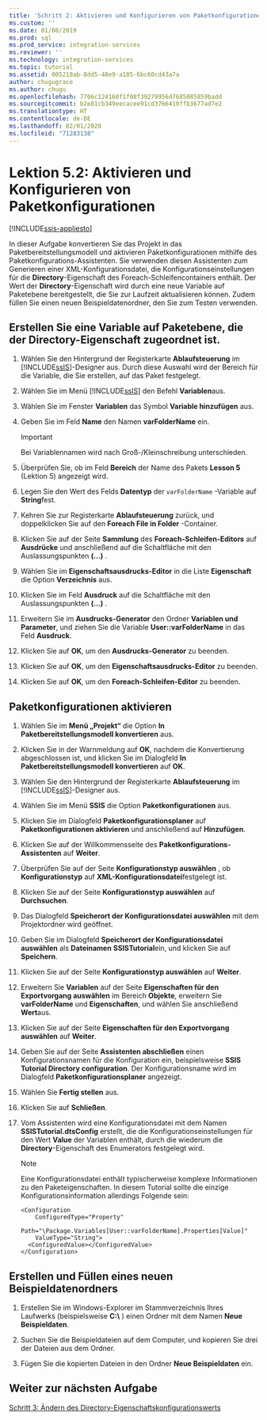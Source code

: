 ```yaml
---
title: 'Schritt 2: Aktivieren und Konfigurieren von Paketkonfigurationen | Microsoft-Dokumentation'
ms.custom: ''
ms.date: 01/08/2019
ms.prod: sql
ms.prod_service: integration-services
ms.reviewer: ''
ms.technology: integration-services
ms.topic: tutorial
ms.assetid: 005218ab-8dd5-48e9-a185-6bc60cd43a7a
author: chugugrace
ms.author: chugu
ms.openlocfilehash: 7706c124160f1f08f39279956d7685085859badd
ms.sourcegitcommit: b2e81cb349eecacee91cd3766410ffb3677ad7e2
ms.translationtype: HT
ms.contentlocale: de-DE
ms.lasthandoff: 02/01/2020
ms.locfileid: "71283138"
---
```

# <a name="lesson-5-2-enable-and-configure-package-configurations"></a>Lektion 5.2: Aktivieren und Konfigurieren von Paketkonfigurationen

[!INCLUDE[ssis-appliesto](../includes/ssis-appliesto-ssvrpluslinux-asdb-asdw-xxx.md)]



In dieser Aufgabe konvertieren Sie das Projekt in das Paketbereitstellungsmodell und aktivieren Paketkonfigurationen mithilfe des Paketkonfigurations-Assistenten. Sie verwenden diesen Assistenten zum Generieren einer XML-Konfigurationsdatei, die Konfigurationseinstellungen für die **Directory**-Eigenschaft des Foreach-Schleifencontainers enthält. Der Wert der **Directory**-Eigenschaft wird durch eine neue Variable auf Paketebene bereitgestellt, die Sie zur Laufzeit aktualisieren können. Zudem füllen Sie einen neuen Beispieldatenordner, den Sie zum Testen verwenden.  
  
## <a name="create-a-package-level-variable-mapped-to-the-directory-property"></a>Erstellen Sie eine Variable auf Paketebene, die der Directory-Eigenschaft zugeordnet ist.  
  
1.  Wählen Sie den Hintergrund der Registerkarte **Ablaufsteuerung** im [!INCLUDE[ssIS](../includes/ssis-md.md)]-Designer aus. Durch diese Auswahl wird der Bereich für die Variable, die Sie erstellen, auf das Paket festgelegt.  
  
2.  Wählen Sie im Menü [!INCLUDE[ssIS](../includes/ssis-md.md)] den Befehl **Variablen**aus.  
  
3.  Wählen Sie im Fenster **Variablen** das Symbol **Variable hinzufügen** aus.  
  
4.  Geben Sie im Feld **Name** den Namen **varFolderName** ein.  
  
    > [!IMPORTANT]  
    > Bei Variablennamen wird nach Groß-/Kleinschreibung unterschieden.  
  
5.  Überprüfen Sie, ob im Feld **Bereich** der Name des Pakets **Lesson 5** (Lektion 5) angezeigt wird.  
  
6.  Legen Sie den Wert des Felds **Datentyp** der `varFolderName` -Variable auf **String**fest.  
  
7.  Kehren Sie zur Registerkarte **Ablaufsteuerung** zurück, und doppelklicken Sie auf den **Foreach File in Folder** -Container.  
  
8.  Klicken Sie auf der Seite **Sammlung** des **Foreach-Schleifen-Editors** auf **Ausdrücke** und anschließend auf die Schaltfläche mit den Auslassungspunkten **(...)** .  
  
9. Wählen Sie im **Eigenschaftsausdrucks-Editor** in die Liste **Eigenschaft** die Option **Verzeichnis** aus.  
  
10. Klicken Sie im Feld **Ausdruck** auf die Schaltfläche mit den Auslassungspunkten **(...)** .  
  
11. Erweitern Sie im **Ausdrucks-Generator** den Ordner **Variablen und Parameter**, und ziehen Sie die Variable **User::varFolderName** in das Feld **Ausdruck**.  
  
12. Klicken Sie auf **OK**, um den **Ausdrucks-Generator** zu beenden.  
  
13. Klicken Sie auf **OK**, um den **Eigenschaftsausdrucks-Editor** zu beenden.  
  
14. Klicken Sie auf **OK**, um den **Foreach-Schleifen-Editor** zu beenden.  
  
## <a name="enable-package-configurations"></a>Paketkonfigurationen aktivieren  
  
1.  Wählen Sie im **Menü „Projekt“** die Option **In Paketbereitstellungsmodell konvertieren** aus.  
  
2.  Klicken Sie in der Warnmeldung auf **OK**, nachdem die Konvertierung abgeschlossen ist, und klicken Sie im Dialogfeld **In Paketbereitstellungsmodell konvertieren** auf **OK**.  
  
3.  Wählen Sie den Hintergrund der Registerkarte **Ablaufsteuerung** im [!INCLUDE[ssIS](../includes/ssis-md.md)]-Designer aus.  
  
4.  Wählen Sie im Menü **SSIS** die Option **Paketkonfigurationen** aus.  
  
5.  Klicken Sie im Dialogfeld **Paketkonfigurationsplaner** auf **Paketkonfigurationen aktivieren** und anschließend auf **Hinzufügen**.  
  
6.  Klicken Sie auf der Willkommensseite des **Paketkonfigurations-Assistenten** auf **Weiter**.  
  
7.  Überprüfen Sie auf der Seite **Konfigurationstyp auswählen** , ob **Konfigurationstyp** auf **XML-Konfigurationsdatei**festgelegt ist.  
  
8.  Klicken Sie auf der Seite **Konfigurationstyp auswählen** auf **Durchsuchen**.  
  
9. Das Dialogfeld **Speicherort der Konfigurationsdatei auswählen** mit dem Projektordner wird geöffnet.  
  
10. Geben Sie im Dialogfeld **Speicherort der Konfigurationsdatei auswählen** als **Dateinamen** **SSISTutorial**ein, und klicken Sie auf **Speichern**.  
  
11. Klicken Sie auf der Seite **Konfigurationstyp auswählen** auf **Weiter**.
  
12. Erweitern Sie **Variablen** auf der Seite **Eigenschaften für den Exportvorgang auswählen** im Bereich **Objekte**, erweitern Sie **varFolderName** und **Eigenschaften**, und wählen Sie anschließend **Wert**aus.  
  
13. Klicken Sie auf der Seite **Eigenschaften für den Exportvorgang auswählen** auf **Weiter**.  
  
14. Geben Sie auf der Seite **Assistenten abschließen** einen Konfigurationsnamen für die Konfiguration ein, beispielsweise **SSIS Tutorial Directory configuration**. Der Konfigurationsname wird im Dialogfeld **Paketkonfigurationsplaner** angezeigt.  
  
15. Wählen Sie **Fertig stellen** aus.  
  
16. Klicken Sie auf **Schließen**.  
  
17. Vom Assistenten wird eine Konfigurationsdatei mit dem Namen **SSISTutorial.dtsConfig** erstellt, die die Konfigurationseinstellungen für den Wert **Value** der Variablen enthält, durch die wiederum die **Directory**-Eigenschaft des Enumerators festgelegt wird.  
  
    > [!NOTE]  
    > Eine Konfigurationsdatei enthält typischerweise komplexe Informationen zu den Paketeigenschaften. In diesem Tutorial sollte die einzige Konfigurationsinformation allerdings Folgende sein:

    ```
    <Configuration 
        ConfiguredType="Property"  
        Path="\Package.Variables[User::varFolderName].Properties[Value]" 
        ValueType="String">  
      <ConfiguredValue></ConfiguredValue>  
    </Configuration>
    ```
  
## <a name="create-and-populate-a-new-sample-data-folder"></a>Erstellen und Füllen eines neuen Beispieldatenordners  
  
1.  Erstellen Sie im Windows-Explorer im Stammverzeichnis Ihres Laufwerks (beispielsweise **C:\\** ) einen Ordner mit dem Namen **Neue Beispieldaten**.  
  
2.  Suchen Sie die Beispieldateien auf dem Computer, und kopieren Sie drei der Dateien aus dem Ordner.  
  
3.  Fügen Sie die kopierten Dateien in den Ordner **Neue Beispieldaten** ein.  
  
## <a name="go-to-next-task"></a>Weiter zur nächsten Aufgabe  
[Schritt 3: Ändern des Directory-Eigenschaftskonfigurationswerts](../integration-services/lesson-5-3-modifying-the-directory-property-configuration-value.md)  
  
